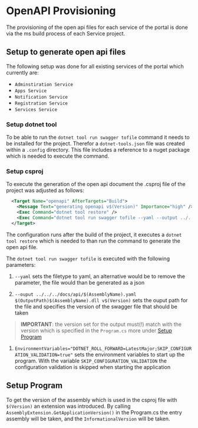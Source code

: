 # OpenAPI Provisioning

The provisioning of the open api files for each service of the portal is done via the ms build process of each Service project.

## Setup to generate open api files

The following setup was done for all existing services of the portal which currently are:

- `Adminstiration Service`
- `Apps Service`
- `Notification Service`
- `Registration Service`
- `Services Service`

### Setup dotnet tool

To be able to run the `dotnet tool run swagger tofile` command it needs to be installed for the project. Therefor a `dotnet-tools.json` file was created within a `.config` directory. This file includes a reference to a nuget package which is needed to execute the command.

### Setup csproj

To execute the generation of the open api document the .csproj file of the project was adjusted as follows:

```xml
  <Target Name="openapi" AfterTargets="Build">
    <Message Text="generating openapi v$(Version)" Importance="high" />
    <Exec Command="dotnet tool restore" />
    <Exec Command="dotnet tool run swagger tofile --yaml --output ../../../docs/api/$(AssemblyName).yaml $(OutputPath)$(AssemblyName).dll v$(Version)" EnvironmentVariables="DOTNET_ROLL_FORWARD=LatestMajor;SKIP_CONFIGURATION_VALIDATION=true;MVC_ROUTING_BASEPATH=api/administration" />
  </Target>
```

The configuration runs after the build of the project, it executes a `dotnet tool restore` which is needed to than run the command to generate the open api file.

The `dotnet tool run swagger tofile` is executed with the following parameters:

1. `--yaml` sets the filetype to yaml, an alternative would be to remove the parameter, the file would than be generated as a json

2. `--ouput ../../../docs/api/$(AssemblyName).yaml $(OutputPath)$(AssemblyName).dll v$(Version)` sets the ouput path for the file and specifies the version of the swagger file that should be taken

> **IMPORTANT**: the version set for the output must(!) match with the version which is specified in the `Program.cs` more under [Setup Program](#setup-program)

1. `EnvironmentVariables="DOTNET_ROLL_FORWARD=LatestMajor;SKIP_CONFIGURATION_VALIDATION=true"` sets the environment variables to start up the program. With the variable `SKIP_CONFIGURATION_VALIDATION` the configuration validation is skipped when starting the application

## Setup Program

To get the version of the assembly which is used in the csproj file with `$(Version)` an extension was introduced. By calling `AssemblyExtension.GetApplicationVersion()` in the Program.cs the entry assembly will be taken, and the `InformationalVersion` will be taken.
